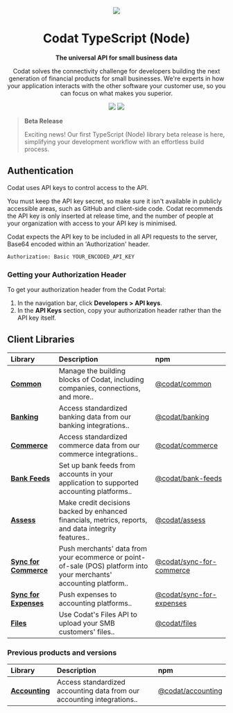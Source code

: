 <div align="center">
    <picture>
        <source srcset="https://user-images.githubusercontent.com/6267663/221800355-0995e4ad-a386-4943-a4c2-e620341a5155.svg" media="(prefers-color-scheme: dark)">
        <img src="https://user-images.githubusercontent.com/6267663/221800359-b7f7776c-a44f-4384-8dd0-d9f7d5caef7d.svg">
    </picture>
    <h1>Codat TypeScript (Node)</h1>
        <p><strong>The universal API for small business data</strong></p>
        <p>Codat solves the connectivity challenge for developers building the next generation of financial products for small businesses. We're experts in how your application interacts with the other software your customer use, so you can focus on what makes you superior.</p>
    <a href="https://docs.codat.io/using-the-api/overview"><img src="https://img.shields.io/static/v1?label=Docs&message=API Ref&color=4c2cec&style=for-the-badge" /></a>
    <a href="https://opensource.org/licenses/MIT"><img src="https://img.shields.io/badge/License-MIT-blue.svg?style=for-the-badge" /></a>
</div>

> **Beta Release**
> 
> Exciting news! Our first TypeScript (Node) library beta release is here, simplifying your development workflow with an effortless build process.

## Authentication

Codat uses API keys to control access to the API.

You must keep the API key secret, so make sure it isn't available in publicly accessible areas, such as GitHub and client-side code. Codat recommends the API key is only inserted at release time, and the number of people at your organization with access to your API key is minimised.

Codat expects the API key to be included in all API requests to the server, Base64 encoded within an 'Authorization' header.

```bash
Authorization: Basic YOUR_ENCODED_API_KEY
```

### Getting your Authorization Header

To get your authorization header from the Codat Portal:

1. In the navigation bar, click **Developers > API keys**.
2. In the **API Keys** section, copy your authorization header rather than the API key itself.

## Client Libraries

| Library | Description | npm |
| :- | :- | :- |
| **[Common](https://github.com/codatio/client-sdk-typescript/tree/main/common)** | Manage the building blocks of Codat, including companies, connections, and more.. | [@codat/common](https://www.npmjs.com/package/@codat/common) || **[Banking](https://github.com/codatio/client-sdk-typescript/tree/main/banking)** | Access standardized banking data from our banking integrations.. | [@codat/banking](https://www.npmjs.com/package/@codat/banking) || **[Commerce](https://github.com/codatio/client-sdk-typescript/tree/main/commerce)** | Access standardized commerce data from our commerce integrations.. | [@codat/commerce](https://www.npmjs.com/package/@codat/commerce) || **[Bank Feeds](https://github.com/codatio/client-sdk-typescript/tree/main/bank-feeds)** | Set up bank feeds from accounts in your application to supported accounting platforms.. | [@codat/bank-feeds](https://www.npmjs.com/package/@codat/bank-feeds) || **[Assess](https://github.com/codatio/client-sdk-typescript/tree/main/assess)** | Make credit decisions backed by enhanced financials, metrics, reports, and data integrity features.. | [@codat/assess](https://www.npmjs.com/package/@codat/assess) || **[Sync for Commerce](https://github.com/codatio/client-sdk-typescript/tree/main/sync-for-commerce)** | Push merchants' data from your ecommerce or point-of-sale (POS) platform into your merchants' accounting platform.. | [@codat/sync-for-commerce](https://www.npmjs.com/package/@codat/sync-for-commerce) || **[Sync for Expenses](https://github.com/codatio/client-sdk-typescript/tree/main/sync-for-expenses)** | Push expenses to accounting platforms.. | [@codat/sync-for-expenses](https://www.npmjs.com/package/@codat/sync-for-expenses) || **[Files](https://github.com/codatio/client-sdk-typescript/tree/main/files)** | Use Codat's Files API to upload your SMB customers' files.. | [@codat/files](https://www.npmjs.com/package/@codat/files) |
### Previous products and versions

| Library | Description | npm |
| :- | :- | :- |
| **[Accounting](https://github.com/codatio/client-sdk-typescript/tree/main/previous-versions/accounting)** | Access standardized accounting data from our accounting integrations.. | [@codat/accounting](https://www.npmjs.com/package/@codat/accounting) |
            
